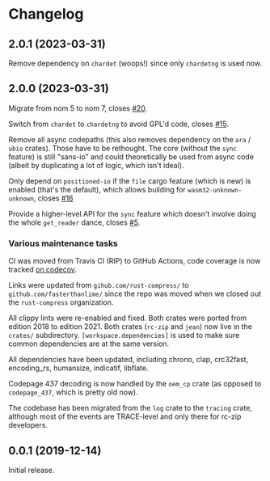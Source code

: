 
# Changelog

## 2.0.1 (2023-03-31)

Remove dependency on `chardet` (woops!) since only `chardetng` is used now.

## 2.0.0 (2023-03-31)

Migrate from nom 5 to nom 7, closes
[#20](https://github.com/fasterthanlime/rc-zip/issues/20).

Switch from `chardet` to `chardetng` to avoid GPL'd code, closes
[#15](https://github.com/fasterthanlime/rc-zip/issues/15).

Remove all async codepaths (this also removes dependency on the `ara` / `ubio`
crates). Those have to be rethought. The core (without the `sync` feature) is
still "sans-io" and could theoretically be used from async code (albeit by
duplicating a lot of logic, which isn't ideal).

Only depend on `positioned-io` if the `file` cargo feature (which is new) is
enabled (that's the default), which allows building for `wasm32-unknown-unknown`,
closes [#16](https://github.com/fasterthanlime/rc-zip/issues/16)

Provide a higher-level API for the `sync` feature which doesn't involve doing
the whole `get_reader` dance, closes [#5](https://github.com/fasterthanlime/rc-zip/issues/5).

### Various maintenance tasks

CI was moved from Travis CI (RIP) to GitHub Actions, code coverage is now tracked
[on codecov](https://app.codecov.io/gh/fasterthanlime/rc-zip).

Links were updated from `gihub.com/rust-compress/` to `github.com/fasterthanlime/` since the repo was
moved when we closed out the `rust-compress` organization.

All clippy lints were re-enabled and fixed. Both crates were ported from edition
2018 to edition 2021. Both crates (`rc-zip` and `jean`) now live in the
`crates/` subdirectory. `[workspace.dependencies]` is used to make sure common
dependencies are at the same version.

All dependencies have been updated, including chrono, clap, crc32fast,
encoding_rs, humansize, indicatif, libflate.

Codepage 437 decoding is now handled by the `oem_cp` crate (as opposed to
`codepage_437`, which is pretty old now).

The codebase has been migrated from the `log` crate to the `tracing` crate,
although most of the events are TRACE-level and only there for rc-zip
developers.

## 0.0.1 (2019-12-14)

Initial release.